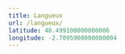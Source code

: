```yaml
---
title: Langueux
url: /langueux/
latitude: 48.499100000000006
longitude: -2.7095900000000004
---
```

